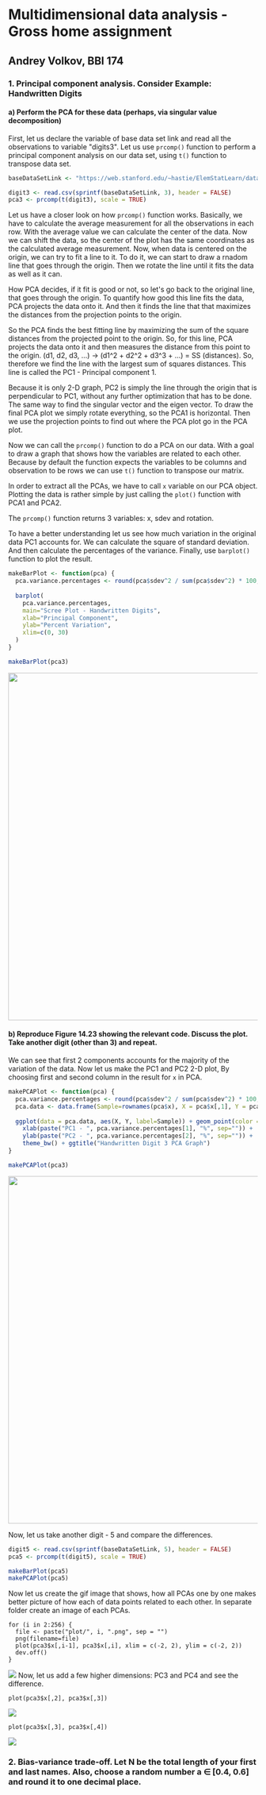 # Multidimensional data analysis - Gross home assignment 
## Andrey Volkov, BBI 174


### 1. Principal component analysis. Consider Example: Handwritten Digits

#### a) Perform the PCA for these data (perhaps, via singular value decomposition)

First, let us declare the variable of base data set link and read all the observations to variable "digits3".
Let us use `prcomp()` function to perform a principal component analysis on our data set, using `t()` function to transpose data set. 
~~~r
baseDataSetLink <- "https://web.stanford.edu/~hastie/ElemStatLearn/datasets/zip.digits/train.%s"

digit3 <- read.csv(sprintf(baseDataSetLink, 3), header = FALSE)
pca3 <- prcomp(t(digit3), scale = TRUE)
~~~
Let us have a closer look on how `prcomp()` function works. Basically, we have to calculate the average measurement for all the observations in each row. 
With the average value we can calculate the center of the data. Now we can shift the data, so the center of the plot has the same coordinates as the calculated average measurement.
Now, when data is centered on the origin, we can try to fit a line to it. To do it, we can start to draw a rnadom line that goes through the origin. Then we rotate the line until it fits the data as well as it can.

How PCA decides, if it fit is good or not, so let's go back to the original line, that goes through the origin. To quantify how good this line fits the data, PCA projects the data onto it.
And then it finds the line that that maximizes the distances from the projection points to the origin.

So the PCA finds the best fitting line by maximizing the sum of the square distances from the projected point to the origin. So, for this line, PCA projects the data onto it and then measures the distance from this point to the origin. (d1, d2, d3, ...) -> (d1^2 + d2^2 + d3^3 + ...) = SS (distances). So, therefore we find the line with the largest sum of squares distances. This line is called the PC1 - Principal component 1. 

Because it is only 2-D graph, PC2 is simply the line through the origin that is perpendicular to PC1, without any further optimization that has to be done. 
The same way to find the singular vector and the eigen vector. To draw the final PCA plot we simply rotate everything, so the PCA1 is horizontal.
Then we use the projection points to find out where the PCA plot go in the PCA plot.  

Now we can call the `prcomp()` function to do a PCA on our data. With a goal to draw a graph that shows how the variables are related to each other.
Because by default the function expects the variables to be columns and observation to be rows we can use `t()` function to transpose our matrix. 

In order to extract all the PCAs, we have to call `x` variable on our PCA object.
Plotting the data is rather simple by just calling the `plot()` function with PCA1 and PCA2.

The `prcomp()` function returns 3 variables: x, sdev and rotation.

To have a better understanding let us see how much variation in the original data PC1 accounts for. We can calculate the square of standard deviation.
And then calculate the percentages of the variance. Finally, use `barplot()` function to plot the result.  
~~~r
makeBarPlot <- function(pca) {
  pca.variance.percentages <- round(pca$sdev^2 / sum(pca$sdev^2) * 100, 1)
  
  barplot(
    pca.variance.percentages,
    main="Scree Plot - Handwritten Digits", 
    xlab="Principal Component", 
    ylab="Percent Variation", 
    xlim=c(0, 30)
  )
}

makeBarPlot(pca3)
~~~
<div style="text-align:center">
<img src="media/task1/scree_plot_handwritten_digits.png" width="700">
</div>

#### b) Reproduce Figure 14.23 showing the relevant code. Discuss the plot. Take another digit (other than 3) and repeat.
We can see that first 2 components accounts for the majority of the variation of the data.
Now let us make the PC1 and PC2 2-D plot, By choosing first and second column in the result for `x` in PCA.
~~~r
makePCAPlot <- function(pca) {
  pca.variance.percentages <- round(pca$sdev^2 / sum(pca$sdev^2) * 100, 1)
  pca.data <- data.frame(Sample=rownames(pca$x), X = pca$x[,1], Y = pca$x[,2])
  
  ggplot(data = pca.data, aes(X, Y, label=Sample)) + geom_point(color = "steelblue") +
    xlab(paste("PC1 - ", pca.variance.percentages[1], "%", sep="")) +
    ylab(paste("PC2 - ", pca.variance.percentages[2], "%", sep="")) +
    theme_bw() + ggtitle("Handwritten Digit 3 PCA Graph")
}

makePCAPlot(pca3)
~~~
<div style="text-align:center">
<img src="media/task1/handwritten_digit_3_PCA_graph.png" width="700">
</div>


Now, let us take another digit - 5 and compare the differences.
~~~r
digit5 <- read.csv(sprintf(baseDataSetLink, 5), header = FALSE)
pca5 <- prcomp(t(digit5), scale = TRUE)

makeBarPlot(pca5)
makePCAPlot(pca5)
~~~




 

Now let us create the gif image that shows, how all PCAs one by one makes better picture of how each of data points related to each other.
In separate folder create an image of each PCAs.
~~~
for (i in 2:256) {
  file <- paste("plot/", i, ".png", sep = "")
  png(filename=file)
  plot(pca3$x[,i-1], pca3$x[,i], xlim = c(-2, 2), ylim = c(-2, 2))
  dev.off()
}
~~~
![](media/pca_in_action.gif)
Now, let us add a few higher dimensions: PC3 and PC4 and see the difference.
~~~
plot(pca3$x[,2], pca3$x[,3])
~~~
![](media/PCA3.png)

~~~
plot(pca3$x[,3], pca3$x[,4])
~~~
![](media/PCA4.png)


### 2. Bias-variance trade-off. Let N be the total length of your first and last names. Also, choose a random number a ∈ [0.4, 0.6] and round it to one decimal place.